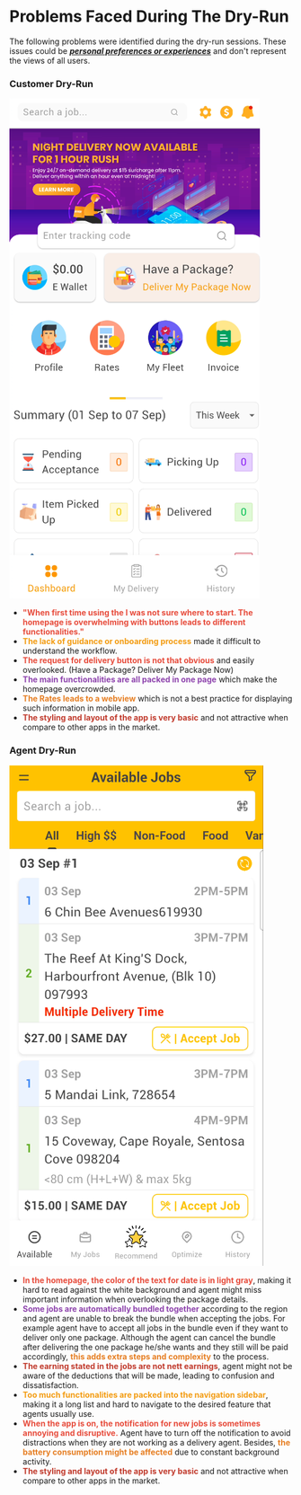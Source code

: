 # Problems Faced During The Dry-Run

The following problems were identified during the dry-run sessions. These issues could be <u>***personal preferences or experiences***</u> and don't represent the views of all users.

### Customer Dry-Run

![Customer Role Homepage](https://github.com/uparcelchengz/uparcelapp/blob/main/img/problemc.png?raw=true)

- <span style="color: #e74c3c;">**"When first time using the I was not sure where to start. The homepage is overwhelming with buttons leads to different functionalities."**</span>
- <span style="color: #f39c12;">**The lack of guidance or onboarding process**</span> made it difficult to understand the workflow.
- <span style="color: #e74c3c;">**The request for delivery button is not that obvious**</span> and easily overlooked. (Have a Package? Deliver My Package Now)
- <span style="color: #8e44ad;">**The main functionalities are all packed in one page**</span> which make the homepage overcrowded.
- <span style="color: #e67e22;">**The Rates leads to a webview**</span> which is not a best practice for displaying such information in mobile app.
- <span style="color: #c0392b;">**The styling and layout of the app is very basic**</span> and not attractive when compare to other apps in the market.

### Agent Dry-Run

![Agent Role Homepage](https://github.com/uparcelchengz/uparcelapp/blob/main/img/problema.png?raw=true)

- <span style="color: #e74c3c;">**In the homepage, the color of the text for date is in light gray**</span>, making it hard to read against the white background and agent might miss important information when overlooking the package details.
- <span style="color: #8e44ad;">**Some jobs are automatically bundled together**</span> according to the region and agent are unable to break the bundle when accepting the jobs. For example agent have to accept all jobs in the bundle even if they want to deliver only one package. Although the agent can cancel the bundle after delivering the one package he/she wants and they still will be paid accordingly, <span style="color: #e67e22;">**this adds extra steps and complexity**</span> to the process.
- <span style="color: #c0392b;">**The earning stated in the jobs are not nett earnings**</span>, agent might not be aware of the deductions that will be made, leading to confusion and dissatisfaction.
- <span style="color: #f39c12;">**Too much functionalities are packed into the navigation sidebar**</span>, making it a long list and hard to navigate to the desired feature that agents usually use.
- <span style="color: #e74c3c;">**When the app is on, the notification for new jobs is sometimes annoying and disruptive.**</span> Agent have to turn off the notification to avoid distractions when they are not working as a delivery agent. Besides, <span style="color: #e67e22;">**the battery consumption might be affected**</span> due to constant background activity.
- <span style="color: #c0392b;">**The styling and layout of the app is very basic**</span> and not attractive when compare to other apps in the market.